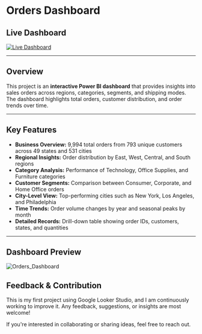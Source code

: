# Orders Dashboard  

## Live Dashboard
[![Live Dashboard](https://img.shields.io/badge/Live%20Dashboard-Open-blue)](https://lookerstudio.google.com/u/0/reporting/eb22059b-784a-4e1d-9ca6-35d4978e3fd3)

---

## Overview
This project is an **interactive Power BI dashboard** that provides insights into sales orders across regions, categories, segments, and shipping modes. The dashboard highlights total orders, customer distribution, and order trends over time.  

---

## Key Features
- **Business Overview:** 9,994 total orders from 793 unique customers across 49 states and 531 cities  
- **Regional Insights:** Order distribution by East, West, Central, and South regions  
- **Category Analysis:** Performance of Technology, Office Supplies, and Furniture categories  
- **Customer Segments:** Comparison between Consumer, Corporate, and Home Office orders  
- **City-Level View:** Top-performing cities such as New York, Los Angeles, and Philadelphia  
- **Time Trends:** Order volume changes by year and seasonal peaks by month  
- **Detailed Records:** Drill-down table showing order IDs, customers, states, and quantities 

---

## Dashboard Preview
 ![Orders_Dashboard](https://github.com/user-attachments/assets/df62b1a0-1cd8-4ca0-bee7-301e1f806466)


## Feedback & Contribution
This is my first project using Google Looker Studio, and I am continuously working to improve it. Any feedback, suggestions, or insights are most welcome!

If you're interested in collaborating or sharing ideas, feel free to reach out.
